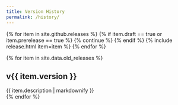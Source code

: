 ```yaml
---
title: Version History
permalink: /history/
---
```


{% for item in site.github.releases %}
{% if item.draft == true or item.prerelease == true %}
    {% continue %}
{% endif %}
{% include release.html item=item %}
{% endfor %}

{% for item in site.data.old_releases %}
<div>
    <h2>v{{ item.version }}</h2>
    {{ item.description | markdownify }}
</div>
{% endfor %}
